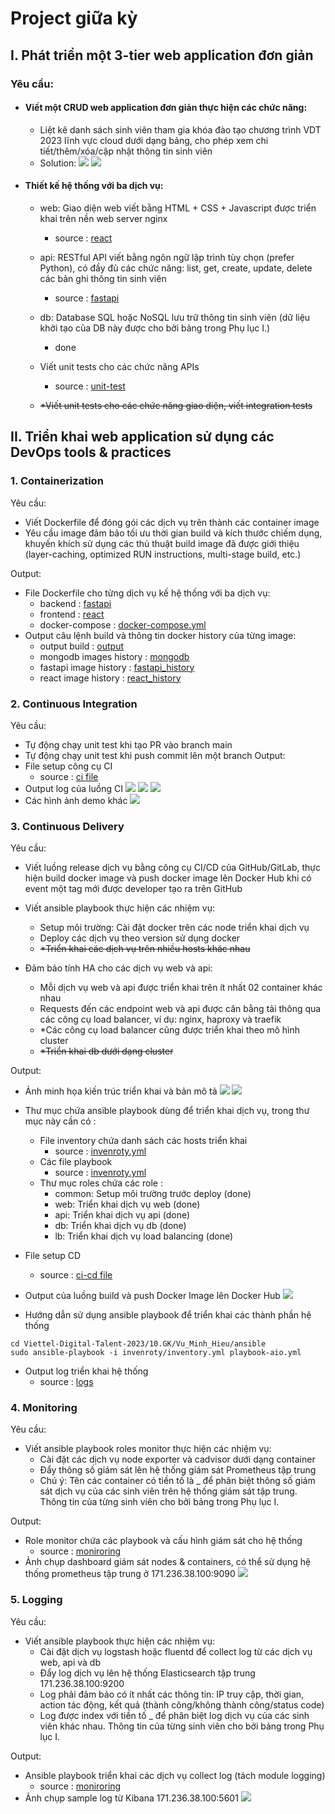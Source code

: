 # Project giữa kỳ

## I. Phát triển một 3-tier web application đơn giản

### Yêu cầu:

-   #### Viết một CRUD web application đơn giản thực hiện các chức năng:
    -   Liệt kê danh sách sinh viên tham gia khóa đào tạo chương trình VDT 2023 lĩnh vực cloud dưới dạng bảng, cho phép xem chi tiết/thêm/xóa/cập nhật thông tin sinh viên
    -   Solution:
        <img src= images/react.png>
        <img src= images/fastapi_docs.png>
-   #### Thiết kế hệ thống với ba dịch vụ:

    -   web: Giao diện web viết bằng HTML + CSS + Javascript được triển khai trên nền web server nginx
        -   source : [react](./frontend/)
    -   api: RESTful API viết bằng ngôn ngữ lập trình tùy chọn (prefer Python), có đầy đủ các chức năng: list, get, create, update, delete các bản ghi thông tin sinh viên

        -   source : [fastapi](./backend/)

    -   db: Database SQL hoặc NoSQL lưu trữ thông tin sinh viên (dữ liệu khởi tạo của DB này được cho bởi bảng trong Phụ lục I.)
        -   done
    -   Viết unit tests cho các chức năng APIs
        -   source : [unit-test](./backend/test_main.py)
    -   <strike>\*Viết unit tests cho các chức năng giao diện, viết integration tests</strike>

## II. Triển khai web application sử dụng các DevOps tools & practices

### 1. Containerization

Yêu cầu:

-   Viết Dockerfile để đóng gói các dịch vụ trên thành các container image
-   Yêu cầu image đảm bảo tối ưu thời gian build và kích thước chiếm dụng, khuyến khích sử dụng các thủ thuật build image đã được giới thiệu (layer-caching, optimized RUN instructions, multi-stage build, etc.)

Output:

-   File Dockerfile cho từng dịch vụ kế hệ thống với ba dịch vụ:
    -   backend : [fastapi](./backend/Dockerfile)
    -   frontend : [react](./frontend/Dockerfile)
    -   docker-compose : [docker-compose.yml](./docker-compose.yml)
-   Output câu lệnh build và thông tin docker history của từng image:
    -   output build : [output](./logs/output_docker_compose.log)
    -   mongodb images history : [mongodb](./logs/mongo_history.log)
    -   fastapi image history : [fastapi_history](./logs/fastapi_history.log)
    -   react image history : [react_history](./logs/react_history.log)

### 2. Continuous Integration

Yêu cầu:

-   Tự động chạy unit test khi tạo PR vào branch main
-   Tự động chạy unit test khi push commit lên một branch
    Output:
-   File setup công cụ CI
    -   source : [ci file](../../.github/workflows/ci_cd.yaml)
-   Output log của luồng CI
    <img src= images/actions.png>
    <img src= images/ci_cd_1.png>
    <img src= images/run_unit_test.png>
-   Các hình ảnh demo khác
    <img src= images/github_actions.png>

### 3. Continuous Delivery

Yêu cầu:

-   Viết luồng release dịch vụ bằng công cụ CI/CD của GitHub/GitLab, thực hiện build docker image và push docker image lên Docker Hub khi có event một tag mới được developer tạo ra trên GitHub
-   Viết ansible playbook thực hiện các nhiệm vụ:

    -   Setup môi trường: Cài đặt docker trên các node triển khai dịch vụ
    -   Deploy các dịch vụ theo version sử dụng docker
    -   <strike>\*Triển khai các dịch vụ trên nhiều hosts khác nhau</strike>

-   Đảm bảo tính HA cho các dịch vụ web và api:
    -   Mỗi dịch vụ web và api được triển khai trên ít nhất 02 container khác nhau
    -   Requests đến các endpoint web và api được cân bằng tải thông qua các công cụ load balancer, ví dụ: nginx, haproxy và traefik
    -   \*Các công cụ load balancer cũng được triển khai theo mô hình cluster
    -   <strike>\*Triển khai db dưới dạng cluster</strike>

Output:

-   Ảnh minh họa kiến trúc triển khai và bản mô tả
    <img src= images/cluster_architecture.jpg>
    <img src= images/all_port.png>

-   Thư mục chứa ansible playbook dùng để triển khai dịch vụ, trong thư mục này cần có :
    -   File inventory chứa danh sách các hosts triển khai
        -   source : [invenroty.yml](./ansible/inventories/inventory.yml)
    -   Các file playbook
        -   source : [invenroty.yml](./ansible)
    -   Thư mục roles chứa các role :
        -   common: Setup môi trường trước deploy (done)
        -   web: Triển khai dịch vụ web (done)
        -   api: Triển khai dịch vụ api (done)
        -   db: Triển khai dịch vụ db (done)
        -   lb: Triển khai dịch vụ load balancing (done)
-   File setup CD
    -   source : [ci-cd file](../../.github/workflows/ci_cd.yaml)
-   Output của luồng build và push Docker Image lên Docker Hub
    <img src= images/push_to_docker_hub.png>
-   Hướng dẫn sử dụng ansible playbook để triển khai các thành phần hệ thống

```
cd Viettel-Digital-Talent-2023/10.GK/Vu_Minh_Hieu/ansible
sudo ansible-playbook -i invenroty/inventory.yml playbook-aio.yml
```

-   Output log triển khai hệ thống
    -   source : [logs](./logs/)

### 4. Monitoring

Yêu cầu:

-   Viết ansible playbook roles monitor thực hiện các nhiệm vụ:
    -   Cài đặt các dịch vụ node exporter và cadvisor dưới dạng container
    -   Đẩy thông số giám sát lên hệ thống giám sát Prometheus tập trung
    -   Chú ý: Tên các container có tiền tố là <username>\_ để phân biệt thông số giám sát dịch vụ của các sinh viên trên hệ thống giám sát tập trung. Thông tin <username> của từng sinh viên cho bởi bảng trong Phụ lục I.

Output:

-   Role monitor chứa các playbook và cấu hình giám sát cho hệ thống
    -   source : [moniroring](./ansible/roles/monitoring/)
-   Ảnh chụp dashboard giám sát nodes & containers, có thể sử dụng hệ thống prometheus tập trung ở 171.236.38.100:9090
    <img src= images/prometheus.png>

### 5. Logging

Yêu cầu:

-   Viết ansible playbook thực hiện các nhiệm vụ:
    -   Cài đặt dịch vụ logstash hoặc fluentd để collect log từ các dịch vụ web, api và db
    -   Đẩy log dịch vụ lên hệ thống Elasticsearch tập trung 171.236.38.100:9200
    -   Log phải đảm bảo có ít nhất các thông tin: IP truy cập, thời gian, action tác động, kết quả (thành công/không thành công/status code)
    -   Log được index với tiền tố <username>\_ để phân biệt log dịch vụ của các sinh viên khác nhau. Thông tin <username> của từng sinh viên cho bởi bảng trong Phụ lục I.

Output:

-   Ansible playbook triển khai các dịch vụ collect log (tách module logging)
    -   source : [moniroring](./ansible/roles/logging/)
-   Ảnh chụp sample log từ Kibana 171.236.38.100:5601
    <img src= images/elastic.png>
